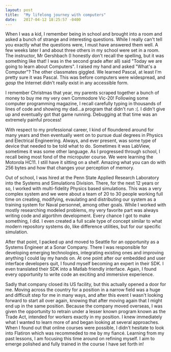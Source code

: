 ```yaml
---
layout: post
title:  "My lifelong journey with computers"
date:   2017-04-12 18:25:57 -0400
---
```



When I was a kid, I remember being in school and brought into a room and asked a bunch of strange and interesting questions.  While I really can't tell you exactly what the questions were, I must have answered them well.  A few weeks later I and about three others in my school were set in a room.  The instructor, Mr Gershbach (I honestly don't recall the spelling, but it was something like that! I was in the second grade after all) said "Today we are going to learn about Computers".  I raised my hand and asked "What's a Computer"? The other classmates giggled.   We learned Pascal, at least I'm pretty sure it was Pascal.  This was before computers were widespread, and *gasp* the Internet didn't really exist in any accessible form.

I remember Christmas that year, my parents scraped together a bunch of money to buy me my very own Commodore Vic-20! Following some computer programming magazine, I recall carefully typing in thousands of lines of code and showing my dad...a program that didn't run :(.  I didn't give up and eventually got that game running. Debugging at that time was an extremely painful process!

With respect to my professional career, I kind of floundered around for many years and then eventually went on to pursue dual degrees in Physics and Electrical Engineering.  Always, and ever present, was some type of device that needed to be told what to do.  Sometimes it was LabView, sometimes it was some other language.  As I progressed through school, I recall being most fond of the microputer course.  We were learning the Motorola HC11.  I still have it sitting on a shelf. Amazing what you can do with 256 bytes and how that changes your perception of memory.

Out of school, I was hired at the Penn State Applied Research Laboratory into the Systems and Simulations Division.  There, for the next 12 years or so, I worked with multi-fidelity Physics based simulations.  This was a very complex system and we were about a team of 20 to 30 people working full time on creating, modifying, evaulating and distributing our system as a training system for Naval personnel, among other goals.  While I worked with mostly researching modeled problems, my very favorite part was always writing code and algortihm development.  Every chance I got to make something, I did.  I even created a full scale type of concept similar to what modern repository systems do, like difference utilities,  but for our specific simulation.  

After that point, I packed up and moved to Seattle for an opportunity as a Systems Engineer at a Sonar Company.  There I was responsible for developing emerging technologies, integrating existing ones and improving anything I could lay my hands on.  At one point after our embedded and user interface developers quit, I found myself becoming an expert in their SDK.  I even translated their SDK into a Matlab friendly interface.  Again, I found every opportunity to write code an exciting and immersive experience. 

Sadly that company closed its US facility, but this actually opened a door for me.  Moving across the country for a position in a narrow field was a huge and difficult step for me in many ways, and after this event I wasn't looking forward to start all over again, knowing that after moving again that I might end up in the same position. Because the company moved overseas, I was given the opportunity to retrain under a lesser known program known as the Trade Act, intended for workers exactly in my position.  I knew immediately what I wanted to learn more of and began looking at several approaches.  When I found out that online courses were possible, I didn't hesitate to look into Flatiron which was recommeded to me by my fianc&#233;.  Learning from my past lessons, I am focusing this time around on refining myself.  I aim to emerge polished and fully trained in the course I have set forth in!
